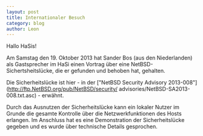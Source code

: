 ```yaml
---
layout: post
title: Internationaler Besuch
category: blog
author: Leon
---
```


Hallo HaSis!

Am Samstag den 19. Oktober 2013 hat Sander Bos (aus den Niederlanden) als
Gastsprecher im HaSi einen Vortrag über eine NetBSD-Sichertsheitslücke, die er 
gefunden und behoben hat, gehalten.

<!-- break -->

Die Sicherheitslücke ist hier - in der 
["NetBSD Security Advisory 2013-008"](http://ftp.NetBSD.org/pub/NetBSD/security/
advisories/NetBSD-SA2013-008.txt.asc) - erwähnt.

Durch das Ausnutzen der Sicherheitslücke kann ein lokaler Nutzer im Grunde die
gesamte Kontrolle über die Netzwerkfunktionen des Hosts erlangen. Im Anschluss 
hat es eine Demonstration der Sicherheitslücke gegeben und es wurde über 
technische Details gesprochen.
